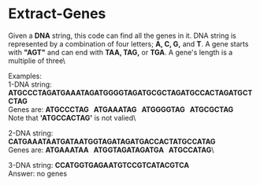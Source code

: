 # Extract-Genes
Given a **DNA** string, this code can find all the genes in it.
DNA string is represented by a combination of four letters; **A, C, G,** and **T**. A gene starts with **"AGT"** and can end with **TAA, TAG,** or **TGA**. A gene's length is a multiplie of three\

Examples: \
1-DNA string: **ATGCCCTAGATGAAATAGATGGGGTAGATGCGCTAGATGCCACTAGATGCTCTAG**\
   Genes are: **ATGCCCTAG	&nbsp;	ATGAAATAG	&nbsp;	ATGGGGTAG	&nbsp;	ATGCGCTAG**\
   Note that **'ATGCCACTAG'** is not valied\

2-DNA string: **CATGAAATAATGATAATGGTAGATAGATGACCACTATGCCATAG**\
  Genes are: **ATGAAATAA &nbsp; ATGGTAGATAGATGA &nbsp; ATGCCATAG**\
  
3-DNA string: **CCATGGTGAGAATGTCCGTCATACGTCA**\
  Answer: no genes

